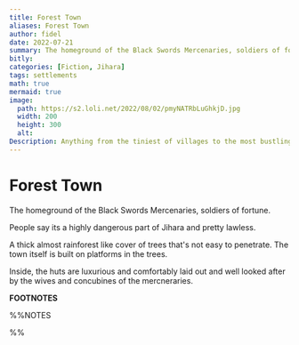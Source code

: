 ```yaml
---
title: Forest Town
aliases: Forest Town
author: fidel
date: 2022-07-21
summary: The homeground of the Black Swords Mercenaries, soldiers of fortune.
bitly: 
categories: [Fiction, Jihara]
tags: settlements
math: true
mermaid: true
image:
  path: https://s2.loli.net/2022/08/02/pmyNATRbLuGhkjD.jpg
  width: 200
  height: 300
  alt:
Description: Anything from the tiniest of villages to the most bustling of space hurled gigantic space stations.
---
```

Forest Town
=============

The homeground of the Black Swords Mercenaries, soldiers of fortune.

People say its a highly dangerous part of Jihara and pretty lawless.

A thick almost rainforest like cover of trees that's not easy to penetrate. The town itself is built on platforms in the trees.

Inside, the huts are luxurious and comfortably laid out and well looked after by the wives and concubines of the mercneraries.


 

**FOOTNOTES**

%%NOTES

%%



